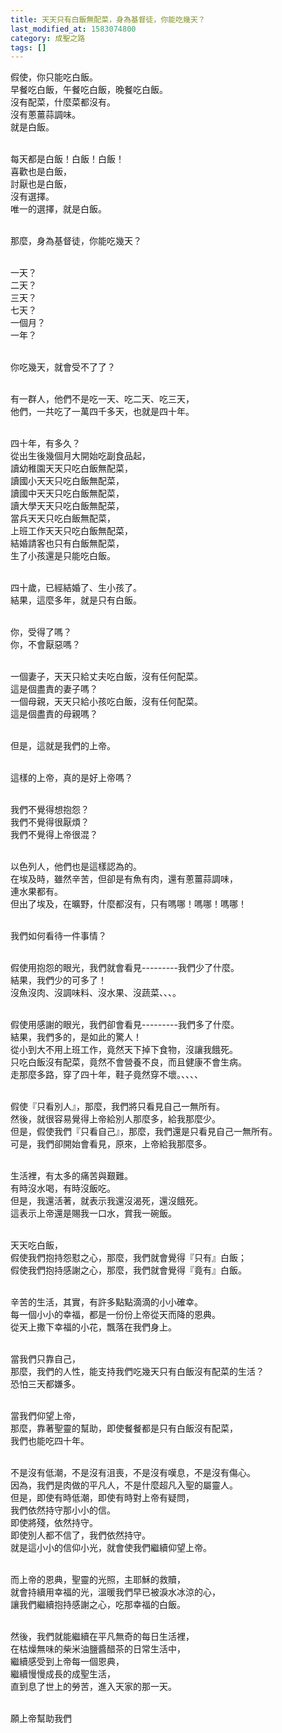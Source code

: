 ```yaml
---
title: 天天只有白飯無配菜，身為基督徒，你能吃幾天？
last_modified_at: 1583074800
category: 成聖之路
tags: []
---
```


<p>假使，你只能吃白飯。<br/>
早餐吃白飯，午餐吃白飯，晚餐吃白飯。<br/>
沒有配菜，什麼菜都沒有。<br/>
沒有蔥薑蒜調味。<br/>
就是白飯。</p>
<p><br/>
每天都是白飯！白飯！白飯！<br/>
喜歡也是白飯，<br/>
討厭也是白飯，<br/>
沒有選擇。<br/>
唯一的選擇，就是白飯。</p>
<p><br/>
那麼，身為基督徒，你能吃幾天？</p>
<p><br/>
一天？<br/>
二天？<br/>
三天？<br/>
七天？<br/>
一個月？<br/>
一年？</p>
<p><br/>
你吃幾天，就會受不了了？</p>
<p><br/>
有一群人，他們不是吃一天、吃二天、吃三天，<br/>
他們，一共吃了一萬四千多天，也就是四十年。</p>
<p><br/>
四十年，有多久？<br/>
從出生後幾個月大開始吃副食品起，<br/>
讀幼稚園天天只吃白飯無配菜，<br/>
讀國小天天只吃白飯無配菜，<br/>
讀國中天天只吃白飯無配菜，<br/>
讀大學天天只吃白飯無配菜，<br/>
當兵天天只吃白飯無配菜，<br/>
上班工作天天只吃白飯無配菜，<br/>
結婚請客也只有白飯無配菜，<br/>
生了小孩還是只能吃白飯。</p>
<p><br/>
四十歲，已經結婚了、生小孩了。<br/>
結果，這麼多年，就是只有白飯。</p>
<p><br/>
你，受得了嗎？<br/>
你，不會厭惡嗎？</p>
<p><br/>
一個妻子，天天只給丈夫吃白飯，沒有任何配菜。<br/>
這是個盡責的妻子嗎？<br/>
一個母親，天天只給小孩吃白飯，沒有任何配菜。<br/>
這是個盡責的母親嗎？</p>
<p><br/>
但是，這就是我們的上帝。</p>
<p><br/>
這樣的上帝，真的是好上帝嗎？</p>
<p><br/>
我們不覺得想抱怨？<br/>
我們不覺得很厭煩？<br/>
我們不覺得上帝很混？</p>
<p><br/>
以色列人，他們也是這樣認為的。<br/>
在埃及時，雖然辛苦，但卻是有魚有肉，還有蔥薑蒜調味，<br/>
連水果都有。<br/>
但出了埃及，在曠野，什麼都沒有，只有嗎哪！嗎哪！嗎哪！</p>
<p><br/>
我們如何看待一件事情？</p>
<p><br/>
假使用抱怨的眼光，我們就會看見---------我們少了什麼。<br/>
結果，我們少的可多了！<br/>
沒魚沒肉、沒調味料、沒水果、沒蔬菜、、、。</p>
<p><br/>
假使用感謝的眼光，我們卻會看見---------我們多了什麼。<br/>
結果，我們多的，是如此的驚人！<br/>
從小到大不用上班工作，竟然天下掉下食物，沒讓我餓死。<br/>
只吃白飯沒有配菜，竟然不會營養不良，而且健康不會生病。<br/>
走那麼多路，穿了四十年，鞋子竟然穿不壞。、、、、</p>
<p><br/>
假使『只看別人』，那麼，我們將只看見自己一無所有。<br/>
然後，就很容易覺得上帝給別人那麼多，給我那麼少。<br/>
但是，假使我們『只看自己』，那麼，我們還是只看見自己一無所有。<br/>
可是，我們卻開始會看見，原來，上帝給我那麼多。</p>
<p><br/>
生活裡，有太多的痛苦與艱難。<br/>
有時沒水喝，有時沒飯吃。<br/>
但是，我還活著，就表示我還沒渴死，還沒餓死。<br/>
這表示上帝還是賜我一口水，賞我一碗飯。</p>
<p><br/>
天天吃白飯，<br/>
假使我們抱持怨懟之心，那麼，我們就會覺得『只有』白飯；<br/>
假使我們抱持感謝之心，那麼，我們就會覺得『竟有』白飯。</p>
<p><br/>
辛苦的生活，其實，有許多點點滴滴的小小確幸。<br/>
每一個小小的幸福，都是一份份上帝從天而降的恩典。<br/>
從天上撒下幸福的小花，飄落在我們身上。</p>
<p><br/>
當我們只靠自己，<br/>
那麼，我們的人性，能支持我們吃幾天只有白飯沒有配菜的生活？<br/>
恐怕三天都嫌多。</p>
<p><br/>
當我們仰望上帝，<br/>
那麼，靠著聖靈的幫助，即使餐餐都是只有白飯沒有配菜，<br/>
我們也能吃四十年。</p>
<p><br/>
不是沒有低潮，不是沒有沮喪，不是沒有嘆息，不是沒有傷心。<br/>
因為，我們是肉做的平凡人，不是什麼超凡入聖的屬靈人。<br/>
但是，即使有時低潮，即使有時對上帝有疑問，<br/>
我們依然持守那小小的信。<br/>
即使將殘，依然持守。<br/>
即使別人都不信了，我們依然持守。<br/>
就是這小小的信仰小光，就會使我們繼續仰望上帝。</p>
<p><br/>
而上帝的恩典，聖靈的光照，主耶穌的救贖，<br/>
就會持續用幸福的光，溫暖我們早已被淚水冰涼的心，<br/>
讓我們繼續抱持感謝之心，吃那幸福的白飯。</p>
<p><br/>
然後，我們就能繼續在平凡無奇的每日生活裡，<br/>
在枯燥無味的柴米油鹽醬醋茶的日常生活中，<br/>
繼續感受到上帝每一個恩典，<br/>
繼續慢慢成長的成聖生活，<br/>
直到息了世上的勞苦，進入天家的那一天。</p>
<p><br/>
願上帝幫助我們</p>
